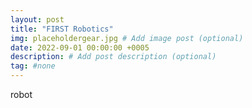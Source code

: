 ```yaml
---
layout: post
title: "FIRST Robotics"
img: placeholdergear.jpg # Add image post (optional)
date: 2022-09-01 00:00:00 +0005
description: # Add post description (optional)
tag: #none 
---
```


robot